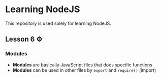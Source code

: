 # Learning NodeJS

This repository is used solely for learning NodeJS.

## Lesson 6 :gear:

### Modules

- **Modules** are basically JavaScript files that does specific functions
- **Modules** can be used in other files by `export` and `require()` (import)
